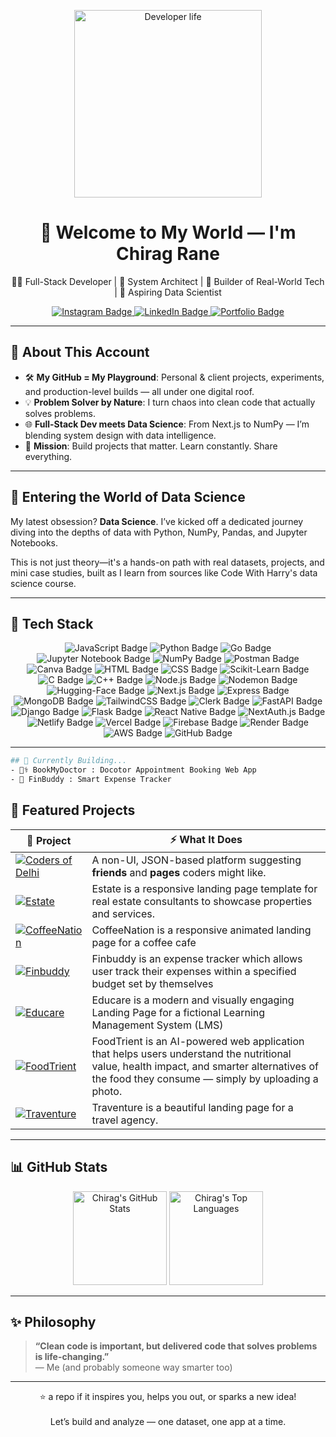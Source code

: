 <!-- HERO IMAGE & GIF -->
<p align="center">
  <img src="https://media.giphy.com/media/L8K62iTDkzGX6/giphy.gif" width="300" alt="Developer life">
  <h1 align="center">🚀 Welcome to My World — I'm Chirag Rane</h1>
  <p align="center">👨‍💻 Full-Stack Developer | 🧱 System Architect | 🔧 Builder of Real-World Tech | 🧠 Aspiring Data Scientist</p>
</p>

<!-- SOCIAL LINKS WITH SWAG -->
<p align="center">
  <a href="https://www.instagram.com/chiragrane04/">
    <img src="https://img.shields.io/badge/Instagram-%23E4405F.svg?style=for-the-badge&logo=instagram&logoColor=white" alt="Instagram Badge"/>
  </a>
  <a href="https://www.linkedin.com/in/chirag-rane-2a7ba5270/">
    <img src="https://img.shields.io/badge/LinkedIn-%230077B5.svg?style=for-the-badge&logo=linkedin&logoColor=white" alt="LinkedIn Badge"/>
  </a>
  <a href="https://chirag-rane.vercel.app/">
    <img src="https://img.shields.io/badge/Portfolio-LIVEFF8C00?style=for-the-badge&logo=fire&logoColor=white" alt="Portfolio Badge"/>
  </a>
</p>

---

## 🧠 About This Account

- 🛠 **My GitHub = My Playground**: Personal & client projects, experiments, and production-level builds — all under one digital roof.
- 💡 **Problem Solver by Nature**: I turn chaos into clean code that actually solves problems.
- 🌐 **Full-Stack Dev meets Data Science**: From Next.js to NumPy — I’m blending system design with data intelligence.
- 🎯 **Mission**: Build projects that matter. Learn constantly. Share everything.

---

## 🔬 Entering the World of Data Science

My latest obsession? **Data Science**. I’ve kicked off a dedicated journey diving into the depths of data with Python, NumPy, Pandas, and Jupyter Notebooks.

This is not just theory—it's a hands-on path with real datasets, projects, and mini case studies, built as I learn from sources like Code With Harry's data science course.

---

## 🧰 Tech Stack

<p align="center">

<!-- Languages & Tools -->
<img src="https://img.shields.io/badge/JavaScript-F7DF1E?style=for-the-badge&logo=javascript&logoColor=black" alt="JavaScript Badge"/>
<img src="https://img.shields.io/badge/Python-3776AB?style=for-the-badge&logo=python&logoColor=white" alt="Python Badge"/>
<img src="https://img.shields.io/badge/Go-00ADD8?style=for-the-badge&logo=go&logoColor=white" alt="Go Badge"/>
<img src="https://img.shields.io/badge/Jupyter_Notebook-F37626?style=for-the-badge&logo=jupyter&logoColor=white" alt="Jupyter Notebook Badge"/>
<img src="https://img.shields.io/badge/NumPy-013243?style=for-the-badge&logo=numpy&logoColor=white" alt="NumPy Badge"/>
<img src="https://img.shields.io/badge/Postman-FF6C37?style=for-the-badge&logo=postman&logoColor=white" alt="Postman Badge"/>
<img src="https://img.shields.io/badge/Canva-00C4CC?style=for-the-badge&logo=canva&logoColor=white" alt="Canva Badge"/>
<img src="https://img.shields.io/badge/HTML5-E34F26?style=for-the-badge&logo=html5&logoColor=white" alt="HTML Badge"/>
<img src="https://img.shields.io/badge/CSS3-1572B6?style=for-the-badge&logo=css3&logoColor=white" alt="CSS Badge"/>
<img src="https://img.shields.io/badge/Scikit--Learn-F7931E?style=for-the-badge&logo=scikit-learn&logoColor=white" alt="Scikit-Learn Badge"/>
<img src="https://img.shields.io/badge/C-00599C?style=for-the-badge&logo=c&logoColor=white" alt="C Badge"/>
<img src="https://img.shields.io/badge/C++-00599C?style=for-the-badge&logo=c%2B%2B&logoColor=white" alt="C++ Badge"/>
<img src="https://img.shields.io/badge/Node.js-339933?style=for-the-badge&logo=nodedotjs&logoColor=white" alt="Node.js Badge"/>
<img src="https://img.shields.io/badge/Nodemon-76D04B?style=for-the-badge&logo=nodemon&logoColor=white" alt="Nodemon Badge"/>
<img src="https://img.shields.io/badge/HuggingFace-FFCC00?style=for-the-badge&logo=huggingface&logoColor=black" alt="Hugging-Face Badge"/>

<!-- Frameworks & Libraries -->
<img src="https://img.shields.io/badge/Next.js-000000?style=for-the-badge&logo=nextdotjs&logoColor=white" alt="Next.js Badge"/>
<img src="https://img.shields.io/badge/Express.js-404D59?style=for-the-badge&logo=express&logoColor=white" alt="Express Badge"/>
<img src="https://img.shields.io/badge/MongoDB-47A248?style=for-the-badge&logo=mongodb&logoColor=white" alt="MongoDB Badge"/>
<img src="https://img.shields.io/badge/Tailwind_CSS-06B6D4?style=for-the-badge&logo=tailwindcss&logoColor=white" alt="TailwindCSS Badge"/>
<img src="https://img.shields.io/badge/Clerk-3E1E50?style=for-the-badge&logo=clerk&logoColor=white" alt="Clerk Badge"/>
<img src="https://img.shields.io/badge/FastAPI-009688?style=for-the-badge&logo=fastapi&logoColor=white" alt="FastAPI Badge"/>
<img src="https://img.shields.io/badge/Django-092E20?style=for-the-badge&logo=django&logoColor=teal" alt="Django Badge"/>
<img src="https://img.shields.io/badge/Flask-ffffff?style=for-the-badge&logo=flask&logoColor=black" alt="Flask Badge"/>
<img src="https://img.shields.io/badge/React_Native-20232A?style=for-the-badge&logo=react&logoColor=61DAFB" alt="React Native Badge"/>
<img src="https://img.shields.io/badge/NextAuth.js-3A0CA3?style=for-the-badge&logo=nextdotjs&logoColor=white" alt="NextAuth.js Badge"/>

<!-- Hosting & Deployment -->
<img src="https://img.shields.io/badge/Netlify-00C7B7?style=for-the-badge&logo=netlify&logoColor=white" alt="Netlify Badge"/>
<img src="https://img.shields.io/badge/Vercel-000000?style=for-the-badge&logo=vercel&logoColor=white" alt="Vercel Badge"/>
<img src="https://img.shields.io/badge/Firebase-FFCA28?style=for-the-badge&logo=firebase&logoColor=black" alt="Firebase Badge"/>
<img src="https://img.shields.io/badge/Render-46E3B7?style=for-the-badge&logo=render&logoColor=black" alt="Render Badge"/>
<img src="https://img.shields.io/badge/AWS_EC2-FF9900?style=for-the-badge&logo=amazonaws&logoColor=white" alt="AWS Badge"/>

<!-- Version Control -->
<img src="https://img.shields.io/badge/GitHub-181717?style=for-the-badge&logo=github&logoColor=white" alt="GitHub Badge"/>

</p>

---

```bash
## 🚧 Currently Building...
- 👨‍⚕️ BookMyDoctor : Docotor Appointment Booking Web App
- 💸 FinBuddy : Smart Expense Tracker
```

## 💼 Featured Projects

| 🔗 **Project** | ⚡ **What It Does** |
|----------------|-------------------|
| [![Coders of Delhi](https://img.shields.io/badge/CodersOfDelhi-Social_Network-blue?style=for-the-badge)](https://github.com/chiragRane-Projects/Coders-Of-Delhi) | A non-UI, JSON-based platform suggesting **friends** and **pages** coders might like. |
[![Estate](https://img.shields.io/badge/Estate-LandingPage-emerald?style=for-the-badge)](https://github.com/chiragRane-Projects/Estate) | Estate is a responsive landing page template for real estate consultants to showcase properties and services. |
[![CoffeeNation](https://img.shields.io/badge/CoffeeNation-LandingPage-indigo?style=for-the-badge)](https://github.com/chiragRane-Projects/CoffeeNation) | CoffeeNation is a responsive animated landing page for a coffee cafe |
[![Finbuddy](https://img.shields.io/badge/FinBuddy-Expense_Tracker-cyan?style=for-the-badge)](https://github.com/chiragRane-Projects/Finbuddy) | Finbuddy is an expense tracker which allows user track their expenses within a specified budget set by themselves |
[![Educare](https://img.shields.io/badge/Educare-landing_page-lightblue?style=for-the-badge)](https://github.com/chiragRane-Projects/Educare) | Educare is a modern and visually engaging Landing Page for a fictional Learning Management System (LMS)|
[![FoodTrient](https://img.shields.io/badge/FoodTrient-Web_App-emerald?style=for-the-badge)](https://github.com/chiragRane-Projects/FoodTrient) | FoodTrient is an AI-powered web application that helps users understand the nutritional value, health impact, and smarter alternatives of the food they consume — simply by uploading a photo.|
[![Traventure](https://img.shields.io/badge/Traventure-landing_page-teal?style=for-the-badge)](https://github.com/chiragRane-Projects/Traventure) | Traventure is a beautiful landing page for a travel agency.|

---

## 📊 GitHub Stats

<p align="center">
  <img height="150em" src="https://github-readme-stats.vercel.app/api?username=chiragRane-Projects&show_icons=true&theme=tokyonight&hide_border=true" alt="Chirag's GitHub Stats"/>
  <img height="150em" src="https://github-readme-stats.vercel.app/api/top-langs/?username=chiragRane-Projects&layout=compact&theme=tokyonight&hide_border=true" alt="Chirag's Top Languages"/>
</p>

---

## ✨ Philosophy

> **“Clean code is important, but delivered code that solves problems is life-changing.”**  
> — Me (and probably someone way smarter too)

---

<p align="center">
  ⭐ a repo if it inspires you, helps you out, or sparks a new idea!
  <br><br>
  Let’s build and analyze — one dataset, one app at a time.
</p>
